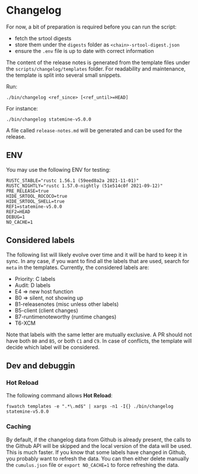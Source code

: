# Changelog

For now, a bit of preparation is required before you can run the script:
- fetch the srtool digests
- store them under the `digests` folder as `<chain>-srtool-digest.json`
- ensure the `.env` file is up to date with correct information

The content of the release notes is generated from the template files under the `scripts/changelog/templates` folder. For readability and maintenance, the template is split into several small snippets.

Run:
```
./bin/changelog <ref_since> [<ref_until>=HEAD]
```

For instance:
```
./bin/changelog statemine-v5.0.0
```

A file called `release-notes.md` will be generated and can be used for the release.

## ENV

You may use the following ENV for testing:

```
RUSTC_STABLE="rustc 1.56.1 (59eed8a2a 2021-11-01)"
RUSTC_NIGHTLY="rustc 1.57.0-nightly (51e514c0f 2021-09-12)"
PRE_RELEASE=true
HIDE_SRTOOL_ROCOCO=true
HIDE_SRTOOL_SHELL=true
REF1=statemine-v5.0.0
REF2=HEAD
DEBUG=1
NO_CACHE=1
```
## Considered labels

The following list will likely evolve over time and it will be hard to keep it in sync.
In any case, if you want to find all the labels that are used, search for `meta` in the templates.
Currently, the considered labels are:

- Priority: C<N> labels
- Audit: D<N> labels
- E4 => new host function
- B0 => silent, not showing up
- B1-releasenotes (misc unless other labels)
- B5-client (client changes)
- B7-runtimenoteworthy (runtime changes)
- T6-XCM

Note that labels with the same letter are mutually exclusive.
A PR should not have both `B0` and `B5`, or both `C1` and `C9`. In case of conflicts, the template will
decide which label will be considered.

## Dev and debuggin

### Hot Reload

The following command allows **Hot Reload**:
```
fswatch templates -e ".*\.md$" | xargs -n1 -I{} ./bin/changelog statemine-v5.0.0
```
### Caching

By default, if the changelog data from Github is already present, the calls to the Github API will be skipped
and the local version of the data will be used. This is much faster.
If you know that some labels have changed in Github, you probably want to refresh the data.
You can then either delete manually the `cumulus.json` file or `export NO_CACHE=1` to force refreshing the data.
